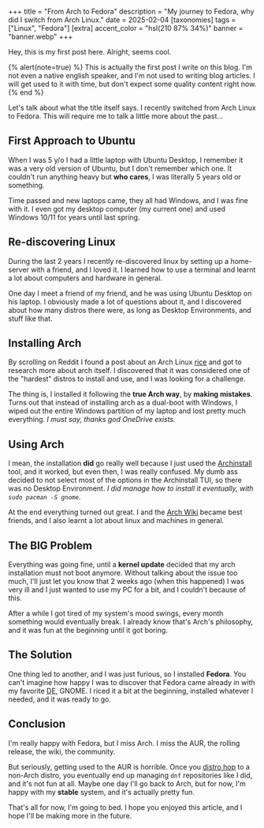 +++
title = "From Arch to Fedora"
description = "My journey to Fedora, why did I switch from Arch Linux."
date = 2025-02-04
[taxonomies]
tags = ["Linux", "Fedora"]
[extra]
accent_color = "hsl(210 87% 34%)"
banner = "banner.webp"
+++

Hey, this is my first post here. Alright, seems cool.

{% alert(note=true) %}
This is actually the first post I write on this blog.
I'm not even a native english speaker, and I'm not used to writing blog articles.
I will get used to it with time, but don't expect some quality content right now.
{% end %}

Let's talk about what the title itself says. I recently switched from Arch Linux to Fedora.
This will require me to talk a little more about the past...

## First Approach to Ubuntu

When I was 5 y/o I had a little laptop with Ubuntu Desktop, I remember it was a very old version of Ubuntu, but I don't remember which one.
It couldn't run anything heavy but **who cares**, I was literally 5 years old or something.

Time passed and new laptops came, they all had Windows, and I was fine with it. I even got my desktop computer (my current one) and used Windows 10/11 for years until last spring.

## Re-discovering Linux

During the last 2 years I recently re-discovered linux by setting up a home-server with a friend, and I loved it.
I learned how to use a terminal and learnt a lot about computers and hardware in general.

One day I meet a friend of my friend, and he was using Ubuntu Desktop on his laptop.
I obviously made a lot of questions about it, and I discovered about how many distros there were, as long as Desktop Environments, and stuff like that.

## Installing Arch

By scrolling on Reddit I found a post about an Arch Linux [rice](https://excaliburzero.gitbooks.io/an-introduction-to-linux-ricing/content/ricing.html/) and got to research more about arch itself.
I discovered that it was considered one of the "hardest" distros to install and use, and I was looking for a challenge.

The thing is, I installed it following the **true Arch way**, by **making mistakes**.
Turns out that instead of installing arch as a dual-boot with Windows, I wiped out the entire Windows partition of my laptop and lost pretty much everything.
*I must say, thanks god OneDrive exists.*

## Using Arch

I mean, the installation **did** go really well because I just used the [Archinstall](https://wiki.archlinux.org/title/Archinstall/) tool, and it worked, but even then, I was really confused.
My dumb ass decided to not select most of the options in the Archinstall TUI, so there was no Desktop Environment.
*I did manage how to install it eventually, with `sudo pacman -S gnome`.*

At the end everything turned out great.
I and the [Arch Wiki](https://wiki.archlinux.org/) became best friends, and I also learnt a lot about linux and machines in general.

## The BIG Problem

Everything was going fine, until a **kernel update** decided that my arch installation must not boot anymore.
Without talking about the issue too much, I'll just let you know that 2 weeks ago (when this happened) I was very ill and I just wanted to use my PC for a bit, and I couldn't because of this.

After a while I got tired of my system's mood swings, every month something would eventually break.
I already know that's Arch's philosophy, and it was fun at the beginning until it got boring.

## The Solution

One thing led to another, and I was just furious, so I installed **Fedora**.
You can't imagine how happy I was to discover that Fedora came already in with my favorite <abbr title="Desktop Environment">DE</abbr>, GNOME.
I riced it a bit at the beginning, installed whatever I needed, and it was ready to go.

## Conclusion

I'm really happy with Fedora, but I miss Arch.
I miss the AUR, the rolling release, the wiki, the community.

But seriously, getting used to the AUR is horrible.
Once you [distro hop](https://en.wiktionary.org/wiki/distro-hopping/) to a non-Arch distro, you eventually end up managing `dnf` repositories like I did, and it's not fun at all.
Maybe one day I'll go back to Arch, but for now, I'm happy with my **stable** system, and it's actually pretty fun.

That's all for now, I'm going to bed. I hope you enjoyed this article, and I hope I'll be making more in the future.

